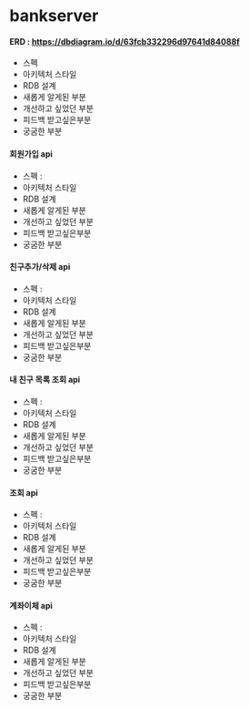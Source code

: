 # bankserver

#### ERD : https://dbdiagram.io/d/63fcb332296d97641d84088f

- 스펙
- 아키텍처 스타일
- RDB 설계
- 새롭게 알게된 부분
- 개선하고 싶었던 부분
- 피드백 받고싶은부분
- 궁굼한 부분


#### 회원가입 api
- 스펙 : 
- 아키텍처 스타일
- RDB 설계
- 새롭게 알게된 부분
- 개선하고 싶었던 부분
- 피드백 받고싶은부분
- 궁굼한 부분

#### 친구추가/삭제 api
- 스펙 : 
- 아키텍처 스타일
- RDB 설계
- 새롭게 알게된 부분
- 개선하고 싶었던 부분
- 피드백 받고싶은부분
- 궁굼한 부분

#### 내 친구 목록 조회 api
- 스펙 : 
- 아키텍처 스타일
- RDB 설계
- 새롭게 알게된 부분
- 개선하고 싶었던 부분
- 피드백 받고싶은부분
- 궁굼한 부분

#### 조회 api
- 스펙 : 
- 아키텍처 스타일
- RDB 설계
- 새롭게 알게된 부분
- 개선하고 싶었던 부분
- 피드백 받고싶은부분
- 궁굼한 부분

#### 계좌이체 api
- 스펙 : 
- 아키텍처 스타일
- RDB 설계
- 새롭게 알게된 부분
- 개선하고 싶었던 부분
- 피드백 받고싶은부분
- 궁굼한 부분
